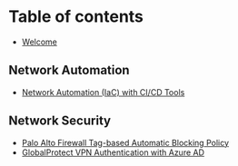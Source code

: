 # Table of contents

* [Welcome](README.md)

## Network Automation

* [Network Automation (IaC) with CI/CD Tools](network-automation/network-automation-with-cicd-tools.md)

## Network Security

* [Palo Alto Firewall Tag-based Automatic Blocking Policy](network-security/palo-alto-firewall-tag-based-automatic-blocking-policy.md)
* [GlobalProtect VPN Authentication with Azure AD](network-security/globalprotect-vpn-authentication-with-azure-ad.md)